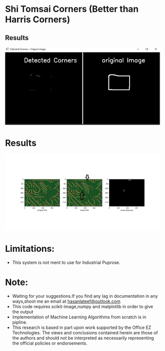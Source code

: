 # Shi Tomsai Corners (Better than Harris Corners)
## Results

![](https://github.com/hasanlatif/Snapchat-like-Filters-python/blob/master/Readme_pics/shi-tomsai-corners.PNG)

# Results
![](https://github.com/hasanlatif/Snapchat-like-Filters-python/blob/master/Readme_pics/Result.png)



# Limitations: 
* This  system is not ment to use for Industrial Puprose.
# Note:
  * Waiting for your suggestions.If you find any lag in documentation in any ways,shoot me an email at hasanlateef@outlook.com
  * This code requires scikit-image,numpy and matplotlib in order to give the output
  * Implementation of Machine Learning Algorithms from scratch is in pipline.
  * This research is based in part upon work supported by the Office  EZ Technologies. The views and conclusions contained herein are    those of the authors and should not be interpreted as necessarily representing the official policies or endorsements.




